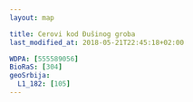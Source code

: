 ```yaml
---
layout: map

title: Cerovi kod Đušinog groba
last_modified_at: 2018-05-21T22:45:18+02:00

WDPA: [555589056]
BioRaS: [304]
geoSrbija:
  L1_182: [105]
---
```

